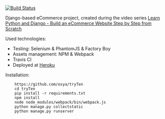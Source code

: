 [![Build Status](https://travis-ci.org/osya/tryTen.svg)](https://travis-ci.org/osya/tryTen)

Django-based eCommerce project, created during the video series [Learn Python and Django - Build an eCommerce Website Step by Step from Scratch](https://www.youtube.com/watch?v=9Wbfk16jEOk)

Used technologies:
- Testing: Selenium & PhantomJS & Factory Boy
- Assets management: NPM & Webpack
- Travis CI
- Deployed at [Heroku](https://tryten.herokuapp.com/)

Installation:
```
    https://github.com/osya/tryTen
    cd tryTen
    pip install -r requirements.txt
    npm install
    node node_modules/webpack/bin/webpack.js
    python manage.py collectstatic
    python manage.py runserver
```

